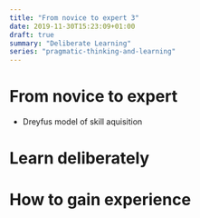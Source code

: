 ```yaml
---
title: "From novice to expert 3"
date: 2019-11-30T15:23:09+01:00
draft: true
summary: "Deliberate Learning"
series: "pragmatic-thinking-and-learning"
---
```


# From novice to expert

- Dreyfus model of skill aquisition

# Learn deliberately

# How to gain experience
